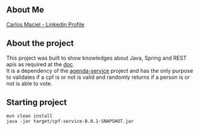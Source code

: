 ## About Me
[Carlos Maciel - Linkedin Profile](https://www.linkedin.com/in/carloshfmaciel/)

## About the project

This project was built to show knowledges about Java, Spring and REST apis as required at the [doc](docs/Desafio_Back.pdf).<br>
It is a dependency of the [agenda-service]() project and has the only purpose to validates if a cpf is or not is valid and randomly returns if a person is or not is able to vote.

## Starting project

```
mvn clean install
java -jar target/cpf-service-0.0.1-SNAPSHOT.jar
```
